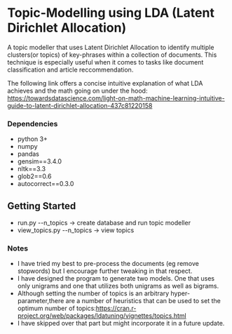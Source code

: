 # Topic-Modelling using LDA (Latent Dirichlet Allocation)
A topic modeller that uses Latent Dirichlet Allocation to identify multiple clusters(or topics) of key-phrases within a collection of documents. This  technique is especially useful when it comes to tasks like document classification and article reccommendation.

The following link offers a concise intuitive explanation of what LDA achieves and the math going on under the hood:
https://towardsdatascience.com/light-on-math-machine-learning-intuitive-guide-to-latent-dirichlet-allocation-437c81220158

### Dependencies

* python 3+
* numpy
* pandas
* gensim==3.4.0
* nltk==3.3
* glob2==0.6
* autocorrect==0.3.0


## Getting Started
 * run.py --n_topics -> create database and run topic modeller
 * view_topics.py --n_topics -> view topics  


### Notes

* I have tried my best to pre-process the documents (eg remove stopwords) but I encourage further tweaking in that respect.
* I have designed the program to generate two models. One that uses only unigrams and one that utilizes both unigrams as well as   bigrams.
* Although setting the number of topics is an arbitrary hyper-parameter,there are a number of heuristics that can be used to set  the optimum number of topics:https://cran.r-project.org/web/packages/ldatuning/vignettes/topics.html
* I have skipped over that part but might incorporate it in a future update.
